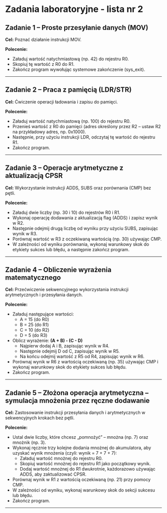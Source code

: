 # Zadania laboratoryjne - lista nr 2

## Zadanie 1 – Proste przesyłanie danych (MOV)

**Cel:** Poznać działanie instrukcji MOV.

**Polecenie:**
- Załaduj wartość natychmiastową (np. 42) do rejestru R0.
- Skopiuj tę wartość z R0 do R1.
- Zakończ program wywołując systemowe zakończenie (sys_exit).

---

## Zadanie 2 – Praca z pamięcią (LDR/STR)

**Cel:** Ćwiczenie operacji ładowania i zapisu do pamięci.

**Polecenie:**
- Załaduj wartość natychmiastową (np. 100) do rejestru R0.
- Przenieś wartość z R0 do pamięci (adres określony przez R2 – ustaw R2 na przykładowy adres, np. 0x1000).
- Następnie, przy użyciu instrukcji LDR, odczytaj tę wartość do rejestru R1.
- Zakończ program.

---

## Zadanie 3 – Operacje arytmetyczne z aktualizacją CPSR

**Cel:** Wykorzystanie instrukcji ADDS, SUBS oraz porównania (CMP) bez pętli.

**Polecenie:**
- Załaduj dwie liczby (np. 30 i 10) do rejestrów R0 i R1.
- Wykonaj operację dodawania z aktualizacją flag (ADDS) i zapisz wynik w R2.
- Następnie odejmij drugą liczbę od wyniku przy użyciu SUBS, zapisując wynik w R3.
- Porównaj wartość w R3 z oczekiwaną wartością (np. 30) używając CMP.
- W zależności od wyniku porównania, wykonaj warunkowy skok do etykiety sukces lub błędu, a następnie zakończ program.

---

## Zadanie 4 – Obliczenie wyrażenia matematycznego

**Cel:** Przećwiczenie sekwencyjnego wykorzystania instrukcji arytmetycznych i przesyłania danych.

**Polecenie:**
- Załaduj następujące wartości:
  - A = 15 (do R0)
  - B = 25 (do R1)
  - C = 10 (do R2)
  - D = 5 (do R3)
- Oblicz wyrażenie: **(A + B) - (C - D)**
  - Najpierw dodaj A i B, zapisując wynik w R4.
  - Następnie odejmij D od C, zapisując wynik w R5.
  - Na końcu odejmij wartość z R5 od R4, zapisując wynik w R6.
- Porównaj wynik w R6 z wartością oczekiwaną (np. 35) używając CMP i wykonaj warunkowy skok do etykiety sukces lub błędu.
- Zakończ program.

---

## Zadanie 5 – Złożona operacja arytmetyczna – symulacja mnożenia przez ręczne dodawanie

**Cel:** Zastosowanie instrukcji przesyłania danych i arytmetycznych w sekwencyjnych krokach bez pętli.

**Polecenie:**
- Ustal dwie liczby, które chcesz „pomnożyć” – mnożna (np. 7) oraz mnożnik (np. 3).
- Wykonaj ręcznie trzy kolejne dodania mnożnej do akumulatora, aby uzyskać wynik mnożenia (czyli: wynik = 7 + 7 + 7):
  - Załaduj wartość mnożnej do rejestru R0.
  - Skopiuj wartość mnożnej do rejestru R1 jako początkowy wynik.
  - Dodaj wartość mnożnej do R1 dwukrotnie, każdorazowo używając ADDS, aby zaktualizować CPSR.
- Porównaj wynik w R1 z wartością oczekiwaną (np. 21) przy pomocy CMP.
- W zależności od wyniku, wykonaj warunkowy skok do sekcji sukcesu lub błędu.
- Zakończ program.

---